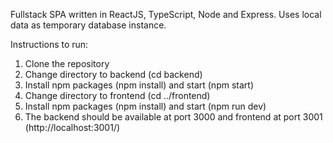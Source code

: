 Fullstack SPA written in ReactJS, TypeScript, Node and Express. Uses local data as temporary database instance.

Instructions to run:
1. Clone the repository
2. Change directory to backend (cd backend)
3. Install npm packages (npm install) and start (npm start)
4. Change directory to frontend (cd ../frontend)
5. Install npm packages (npm install) and start (npm run dev)
6. The backend should be available at port 3000 and frontend at port 3001 (http://localhost:3001/)